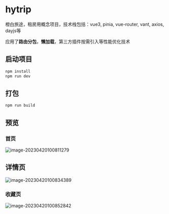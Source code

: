 # hytrip

橙白旅途，租房用概念项目，技术栈包括：vue3, pinia, vue-router, vant, axios, dayjs等

应用了**路由分包**，**懒加载**，第三方插件按需引入等性能优化技术

## 启动项目

```sh
npm install
npm run dev
```

## 打包

```sh
npm run build
```

## 预览

### 首页

![image-20230420100811279](C:\Users\30499\AppData\Roaming\Typora\typora-user-images\image-20230420100811279.png)

## 详情页

![image-20230420100834389](C:\Users\30499\AppData\Roaming\Typora\typora-user-images\image-20230420100834389.png)



### 收藏页

![image-20230420100852842](C:\Users\30499\AppData\Roaming\Typora\typora-user-images\image-20230420100852842.png)



















